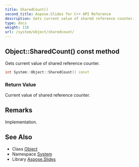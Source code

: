 ```yaml
---
title: SharedCount()
second_title: Aspose.Slides for C++ API Reference
description: Gets current value of shared reference counter.
type: docs
weight: 118
url: /system/object/sharedcount/
---
```

## Object::SharedCount() const method


Gets current value of shared reference counter.

```cpp
int System::Object::SharedCount() const
```


### Return Value

Current value of shared reference counter.
## Remarks


Implementation.

## See Also

* Class [Object](../)
* Namespace [System](../../)
* Library [Aspose.Slides](../../../)